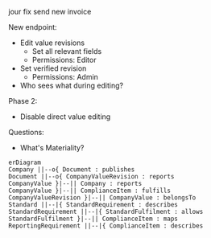 jour fix
send new invoice



New endpoint:
- Edit value revisions
	- Set all relevant fields
	- Permissions: Editor
- Set verified revision
	- Permissions: Admin
- Who sees what during editing?


Phase 2:
- Disable direct value editing

Questions:
- What's Materiality?




```mermaid
erDiagram
Company ||--o{ Document : publishes
Document ||--o{ CompanyValueRevision : reports
CompanyValue }|--|| Company : reports
CompanyValue }|--|| ComplianceItem : fulfills
CompanyValueRevision }|--|| CompanyValue : belongsTo
Standard ||--|{ StandardRequirement : describes
StandardRequirement ||--|{ StandardFulfilment : allows
StandardFulfilment }|--|| ComplianceItem : maps
ReportingRequirement ||--|{ ComplianceItem : describes
```
